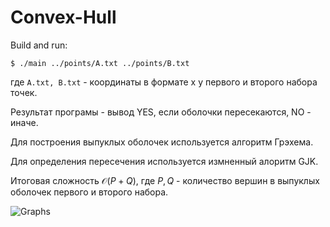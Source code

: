# Convex-Hull

Build and run:
```
$ ./main ../points/A.txt ../points/B.txt
```
где ```A.txt, B.txt``` - координаты в формате х у первого и второго набора точек.

Результат програмы - вывод YES, если оболочки пересекаются, NO - иначе. 

Для построения выпуклых оболочек используется алгоритм Грэхема.

Для определения пересечения используется измненный алоритм GJK.

Итоговая сложность $\mathcal{O}{(P + Q)}$, где $P, Q$ - количество вершин в выпуклых оболочек первого и второго набора.

![Graphs](https://user-images.githubusercontent.com/55700851/231913048-935194ef-4b23-428a-aa06-c964635bcaee.gif)
